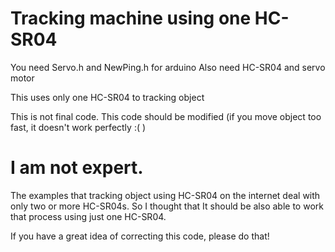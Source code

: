 # Tracking machine using one HC-SR04
You need Servo.h and NewPing.h for arduino Also need HC-SR04 and servo motor

This uses only one HC-SR04 to tracking object

This is not final code. This code should be modified (if you move object too fast, it doesn't work perfectly :( )

# I am not expert. 
The examples that tracking object using HC-SR04 on the internet deal with only two or more HC-SR04s.
So I thought that It should be also able to work that process using just one HC-SR04.

If you have a great idea of correcting this code, please do that!
